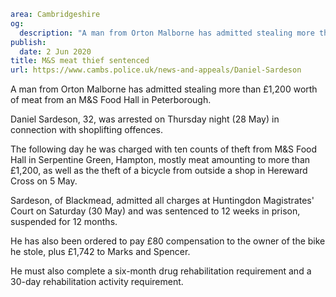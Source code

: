 ```yaml
area: Cambridgeshire
og:
  description: "A man from Orton Malborne has admitted stealing more than \xA31,200 worth of meat from an M&S Food Hall in Peterborough."
publish:
  date: 2 Jun 2020
title: M&S meat thief sentenced
url: https://www.cambs.police.uk/news-and-appeals/Daniel-Sardeson
```

A man from Orton Malborne has admitted stealing more than £1,200 worth of meat from an M&S Food Hall in Peterborough.

Daniel Sardeson, 32, was arrested on Thursday night (28 May) in connection with shoplifting offences.

The following day he was charged with ten counts of theft from M&S Food Hall in Serpentine Green, Hampton, mostly meat amounting to more than £1,200, as well as the theft of a bicycle from outside a shop in Hereward Cross on 5 May.

Sardeson, of Blackmead, admitted all charges at Huntingdon Magistrates' Court on Saturday (30 May) and was sentenced to 12 weeks in prison, suspended for 12 months.

He has also been ordered to pay £80 compensation to the owner of the bike he stole, plus £1,742 to Marks and Spencer.

He must also complete a six-month drug rehabilitation requirement and a 30-day rehabilitation activity requirement.

